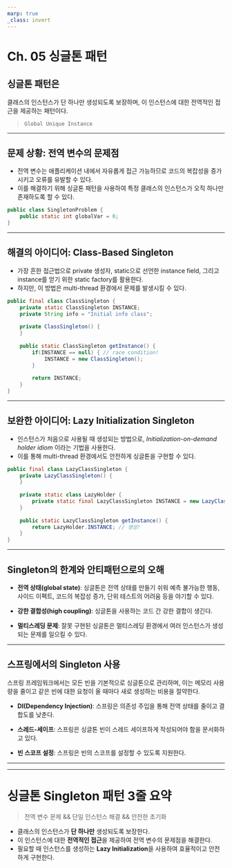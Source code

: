 ```yaml
---
marp: true
_class: invert
---
```


# Ch. 05 싱글톤 패턴

## **싱글톤 패턴**은 
클래스의 인스턴스가 단 하나만 생성되도록 보장하며, 이 인스턴스에 대한 전역적인 접근을 제공하는 패턴이다.

> `Global Unique Instance`

---

## 문제 상황: 전역 변수의 문제점
- 전역 변수는 애플리케이션 내에서 자유롭게 접근 가능하므로 코드의 복잡성을 증가시키고 오류를 유발할 수 있다.
- 이를 해결하기 위해 싱글톤 패턴을 사용하여 특정 클래스의 인스턴스가 오직 하나만 존재하도록 할 수 있다.

```java
public class SingletonProblem {
    public static int globalVar = 0;
}
```

---

## 해결의 아이디어: Class-Based Singleton
- 가장 흔한 접근법으로 private 생성자, static으로 선언한 instance field, 그리고 instance를 얻기 위한 static factory를 활용한다.
- 하지만, 이 방법은 multi-thread 환경에서 문제를 발생시킬 수 있다.

```java
public final class ClassSingleton {
    private static ClassSingleton INSTANCE;
    private String info = "Initial info class";
    
    private ClassSingleton() {        
    }
    
    public static ClassSingleton getInstance() {
        if(INSTANCE == null) { // race condition!
            INSTANCE = new ClassSingleton();
        }
        
        return INSTANCE;
    }
}
```

---

## 보완한 아이디어: Lazy Initialization Singleton
- 인스턴스가 처음으로 사용될 때 생성되는 방법으로, *Initialization-on-demand holder idiom* 이라는 기법을 사용한다.
- 이를 통해 multi-thread 환경에서도 안전하게 싱글톤을 구현할 수 있다.

```java
public final class LazyClassSingleton {
    private LazyClassSingleton() {
    }
    
    private static class LazyHolder {
        private static final LazyClassSingleton INSTANCE = new LazyClassSingleton();
    }
    
    public static LazyClassSingleton getInstance() {
        return LazyHolder.INSTANCE; // 생성!
    }
}
```

---
## Singleton의 한계와 안티패턴으로의 오해


- **전역 상태(global state)**: 싱글톤은 전역 상태를 만들기 쉬워 예측 불가능한 행동, 사이드 이펙트, 코드의 복잡성 증가, 단위 테스트의 어려움 등을 야기할 수 있다.

- **강한 결합성(high coupling)**: 싱글톤을 사용하는 코드 간 강한 결합이 생긴다.

- **멀티스레딩 문제**: 잘못 구현된 싱글톤은 멀티스레딩 환경에서 여러 인스턴스가 생성되는 문제를 일으킬 수 있다.

---

## 스프링에서의 Singleton 사용

스프링 프레임워크에서는 모든 빈을 기본적으로 싱글톤으로 관리하며, 이는 메모리 사용량을 줄이고 같은 빈에 대한 요청이 올 때마다 새로 생성하는 비용을 절약한다.

- **DI(Dependency Injection)**: 스프링은 의존성 주입을 통해 전역 상태를 줄이고 결합도를 낮춘다.

- **스레드-세이프**: 스프링은 싱글톤 빈이 스레드 세이프하게 작성되어야 함을 문서화하고 있다.

- **빈 스코프 설정**: 스프링은 빈의 스코프를 설정할 수 있도록 지원한다.

---

--- 
# 싱글톤 Singleton 패턴 3줄 요약
> 전역 변수 문제 && 단일 인스턴스 해결 && 안전한 초기화

- 클래스의 인스턴스가 **단 하나만** 생성되도록 보장한다.
- 이 인스턴스에 대한 **전역적인 접근**을 제공하여 전역 변수의 문제점을 해결한다.
- 필요할 때 인스턴스를 생성하는 **Lazy Initialization**을 사용하여 효율적이고 안전하게 구현한다.
